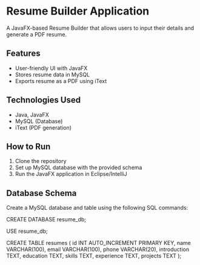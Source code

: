 # Resume Builder Application

A JavaFX-based Resume Builder that allows users to input their details and generate a PDF resume.

## Features
- User-friendly UI with JavaFX
- Stores resume data in MySQL
- Exports resume as a PDF using iText

## Technologies Used
- Java, JavaFX
- MySQL (Database)
- iText (PDF generation)

## How to Run
1. Clone the repository
2. Set up MySQL database with the provided schema
3. Run the JavaFX application in Eclipse/IntelliJ


## Database Schema

Create a MySQL database and table using the following SQL commands:

CREATE DATABASE resume_db;

USE resume_db;

CREATE TABLE resumes (
    id INT AUTO_INCREMENT PRIMARY KEY,
    name VARCHAR(100),
    email VARCHAR(100),
    phone VARCHAR(20),
    introduction TEXT,
    education TEXT,
    skills TEXT,
    experience TEXT,
    projects TEXT
);
